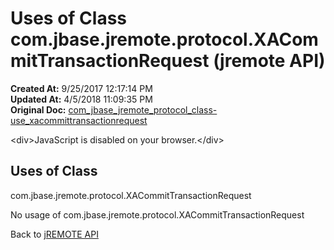 # Uses of Class com.jbase.jremote.protocol.XACommitTransactionRequest (jremote API)

**Created At:** 9/25/2017 12:17:14 PM  
**Updated At:** 4/5/2018 11:09:35 PM  
**Original Doc:** [com_jbase_jremote_protocol_class-use_xacommittransactionrequest](https://docs.jbase.com/39271-class-use/com_jbase_jremote_protocol_class-use_xacommittransactionrequest)  

<!--<br>    try {<br>        if (location.href.indexOf('is-external=true') == -1) {<br>            parent.document.title="Uses of Class com.jbase.jremote.protocol.XACommitTransactionRequest (jremote   API)";<br>        }<br>    }<br>    catch(err) {<br>    }<br>//-->&lt;div&gt;JavaScript is disabled on your browser.&lt;/div&gt;


<!--<br>  allClassesLink = document.getElementById("allclasses\_navbar\_top");<br>  if(window==top) {<br>    allClassesLink.style.display = "block";<br>  }<br>  else {<br>    allClassesLink.style.display = "none";<br>  }<br>  //-->

## Uses of Class
com.jbase.jremote.protocol.XACommitTransactionRequest

No usage of com.jbase.jremote.protocol.XACommitTransactionRequest

Back to [jREMOTE API](com_jbase_jremote_package-summary)
